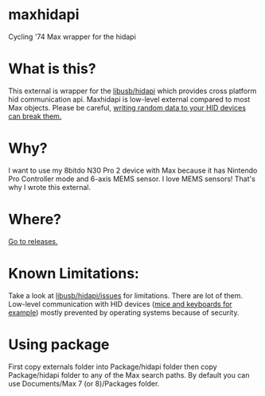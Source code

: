 # maxhidapi
Cycling '74 Max wrapper for the hidapi

# What is this?
This external is wrapper for the [libusb/hidapi](https://github.com/libusb/hidapi) which provides cross platform hid communication api. Maxhidapi is low-level external compared to most Max objects. Please be careful, [writing random data to your HID devices can break them.](https://github.com/libusb/hidapi/issues/105)

# Why?
I want to use my 8bitdo N30 Pro 2 device with Max because it has Nintendo Pro Controller mode and 6-axis MEMS sensor. I love MEMS sensors! That's why I wrote this external.

# Where? 
[Go to releases.](https://github.com/NullMember/max-hidapi/releases)

# Known Limitations:
Take a look at [libusb/hidapi/issues](https://github.com/libusb/hidapi/issues) for limitations. There are lot of them. Low-level communication with HID devices ([mice and keyboards for example](https://github.com/libusb/hidapi/issues/136#issuecomment-576044796)) mostly prevented by operating systems because of security.

# Using package
First copy externals folder into Package/hidapi folder then copy Package/hidapi folder to any of the Max search paths. By default you can use Documents/Max 7 (or 8)/Packages folder.
